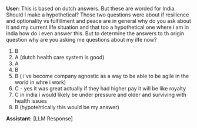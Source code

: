 **User:**
This is based on dutch answers. But these are worded for India. Should I make a hypothetical? Those two questions were about if resilience and optionality vs fulfillment and peace are in general why do you ask about it and my current life situation and that too a hypothetical one where i am in india how do i even answer this.  But to determine the answers to th origin question why are you asking me questions about my ilfe now? 
1. B
2. A (dutch health care system is good)
3. A
4.  B
5. B ( i've become company agnostic as a way to be able to be agile in the world in whre i work)
6. C - yes it was great actually if they had higher pay it will be like royalty
7. C in india i would likely be under pressure and older and surviving with health issues 
8. B (hypotehtically this would be my answer)

**Assistant:**
[LLM Response]


